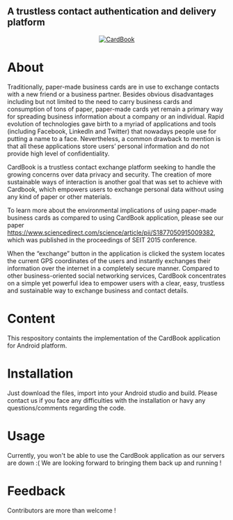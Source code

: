 <h2>A trustless contact authentication and delivery platform</h2>

<p align="center">
  <a href="http://www.youtube.com/watch?v=0PCy7ZdYCAM"><img src="http://img.youtube.com/vi/0PCy7ZdYCAM/0.jpg" alt="CardBook"/></a>
</p>

<h1>About</h1>

Traditionally, paper-made business cards are in use to exchange contacts with a new friend or a business partner. Besides obvious
disadvantages including but not limited to the need to carry business cards and consumption of tons of paper, paper-made cards yet remain a primary way for spreading business information about a company or an individual. Rapid evolution of technologies gave birth to a myriad of applications and tools (including Facebook, LinkedIn and Twitter) that nowadays people use for putting a name to a face. Nevertheless, a common drawback to mention is that all these applications store users’ personal information and do not provide high level of confidentiality.

CardBook is a trustless contact exchange platform seeking to handle the growing concerns over data privacy and security. The creation of more sustainable ways of interaction is another goal that was set to achieve with Cardbook, which empowers users to exchange personal data without using any kind of paper or other materials.

To learn more about the environmental implications of using paper-made business cards as compared to using CardBook application, please see our paper https://www.sciencedirect.com/science/article/pii/S1877050915009382, which was published in the proceedings of SEIT 2015 conference.

When the “exchange” button in the application is clicked the system locates the current GPS coordinates of the users and instantly exchanges their information over the internet in a completely secure manner. Compared to other business-oriented social networking services, CardBook concentrates on a simple yet powerful idea to empower users with a clear, easy, trustless and sustainable way to exchange business and contact details.

<h1>Content</h1>
This respository containts the implementation of the CardBook application for Android platform. 

<h1>Installation</h1>
Just download the files, import into your Android studio and build. Please contact us if you face any difficulties with the installation or havy any questions/comments regarding the code. 

<h1>Usage</h1>
Currently, you won't be able to use the CardBook application as our servers are down :( We are looking forward to bringing them back up and running !

<h1>Feedback</h1>

Contributors are more than welcome !
